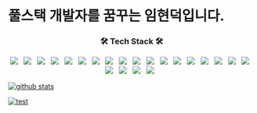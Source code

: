 <h1>풀스택 개발자를 꿈꾸는 임현덕입니다.</h1>
<h3 align="center"><b>🛠 Tech Stack 🛠</b></h3>
<p align="center">
<img src="https://img.shields.io/badge/HTML5-E34F26?style=flat-square&logo=HTML5&logoColor=white"/> &nbsp 
<img src="https://img.shields.io/badge/CSS3-1572B6?style=flat-square&logo=CSS3&logoColor=white"/> &nbsp
<img src="https://img.shields.io/badge/JavaScript-F7DF1E?style=flat-square&logo=JavaScript&logoColor=white"/> &nbsp 
<img src="https://img.shields.io/badge/jquery-0769AD?style=flat-square&logo=jquery&logoColor=white"> &nbsp 
<img src="https://img.shields.io/badge/java-007396?style=flat-square&logo=java&logoColor=white"/> &nbsp 
<img src="https://img.shields.io/badge/Python-3776AB?style=flat-square&logo=Python&logoColor=white"/> &nbsp 
<img src="https://img.shields.io/badge/c++-00599C?style=flat-square&logo=c%2B%2B&logoColor=white"/> &nbsp 
<img src="https://img.shields.io/badge/c-A8B9CC?style=flat-square&logo=C&logoColor=white"/> &nbsp 
<img src="https://img.shields.io/badge/oracle-F80000?style=flat-square&logo=oracle&logoColor=white"/> &nbsp 
<img src="https://img.shields.io/badge/mysql-4479A1?style=flat-square&logo=mysql&logoColor=white"/> &nbsp 
<img src="https://img.shields.io/badge/mariaDB-003545?style=flat-square&logo=mariaDB&logoColor=white"/> &nbsp
<img src="https://img.shields.io/badge/spring-6DB33F?style=flat-square&logo=spring&logoColor=white"/> &nbsp 
<img src="https://img.shields.io/badge/springboot-6DB33F?style=flat-square&logo=springboot&logoColor=white"/> &nbsp
<img src="https://img.shields.io/badge/apachemaven-C71A36?style=flat-square&logo=apachemaven&logoColor=white"/> &nbsp
<img src="https://img.shields.io/badge/gradle-02303A?style=flat-square&logo=gradle&logoColor=white"/> &nbsp
<img src="https://img.shields.io/badge/bootstrap-7952B3?style=flat-square&logo=bootstrap&logoColor=white"/> &nbsp 
<img src="https://img.shields.io/badge/linux-FCC624?style=flat-square&logo=linux&logoColor=black"/> &nbsp 
<img src="https://img.shields.io/badge/apache tomcat-F8DC75?style=flat-square&logo=apachetomcat&logoColor=white"/> &nbsp 
<img src="https://img.shields.io/badge/github-181717?style=flat-square&logo=github&logoColor=white"/> &nbsp
<img src="https://img.shields.io/badge/git-F05032?style=flat-square&logo=git&logoColor=white"/> &nbsp 
<img src="https://img.shields.io/badge/selenium-43B02A?style=flat-square&logo=selenium&logoColor=white"/> &nbsp 
<img src="https://img.shields.io/badge/Thymeleaf-005F0F?style=flat-square&logo=Thymeleaf&logoColor=white"/> &nbsp 
</p>


[![github stats](https://github-readme-stats.vercel.app/api?username=blueduckgraymouse&show_icons=true)](https://github.com/anuraghazra/github-readme-stats)

[![test](https://github-readme-stats.vercel.app/api/top-langs/?username=blueduckgraymouse&layout=compact)](https://github.com/junsuk5?tab=repositories)
